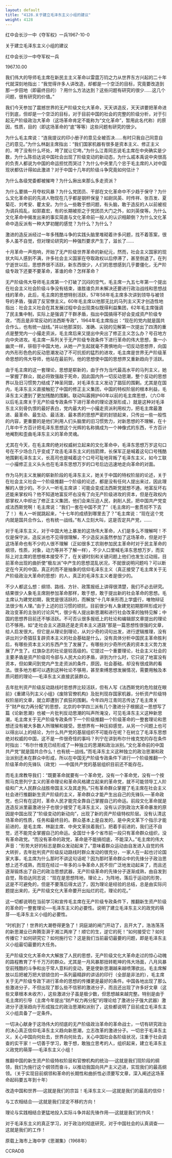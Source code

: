 ```yaml
---
layout: default
title: "4128.关于建立毛泽东主义小组的建议"
weight: 4128
---
```


红中会长沙一中《夺军权》一兵1967-10-0

关于建立毛泽东主义小组的建议

红中会长沙一中夺军权一兵

1967.10.00

我们伟大的导师毛主席在新民主主义革命以雷霆万钧之力从世界东方兴起的二十年代就深刻地指出：“我觉得许多人讲改造，却都是一个空泛的目标，究竟要改造到那一步田地（即最终目的）？用什么方法达到？这些问题有研究的很少……这几个问题，很有研究的价值。”

我们今天参加了震撼世界的无产阶级文化大革命，天天讲造反，天天讲要把革命进行到底，但却是一个空泛的目标，对于目前中国的社会的完整的阶级分析，对于引起无产阶级政治大革命（这场革命肯定不能称为“文化革命”，暂用此名代称）的原因，性质，目的（即这场革命的“底”等等）这些问题有研究的很少。

为什么毛主席说：“连我提议的印小册子的意见全被否决……有时只我自己同意自己的意见。”为什么林副主席指出：“我们国家机器有很多是资本主义、修正主义的，垮了没有什么坏处，垮了就让它垮。”为什么江青同志说毛主席在中央确实是少数，为什么陈伯达说中国社会出现了阶级变动的新动态，为什么戚本禹说中央很高的负责人都说为中国的命运担忧而哭过？为什么中央里几个忠于毛主席的人对中国现状都估计得如此激进？对于中国十几年的阶级斗争究竟如何估计？

为什么各级党委都被摧垮？为什么揪出来那么多走资派？

为什么要搞一月夺权风暴？为什么党团员、干部在文化革命中不少趋于保守？为什么文化革命前的先进人物现在几乎都是钢杆保皇？如尉凤英、时传祥、张百发、夏菊花、刘考安、瞿太安。为什么一些敢于想问题，有头脑，敢于造反的人以前被视为调兵捣乱，如郭嘉宏，有的长期被拒之于党团员大门之外，如刘英俊等。为什么文化革命中揭发出来的事实简直与文化革命前一般人的认识相颠倒？为什么文化革命中造反派有一种大梦初醒的感觉？为什么？为什么？

激进的造反派经过一年多残酷斗争的实践头脑里堆砌着许多问题，找不着答案，很多人虽不自觉，但对理论研究的一种强烈要求产生了，滋长了……

十月革命一声炮响，开始了无产阶级世界革命的新纪元，然而，社会主义国家的现状大叫人感到不满，许多社会主义国家在夺取政权以后停滞了，甚至倒退了。在列宁逝世以后，思想界很不活跃，新东西很少，人们的思想感到几乎要僵化，无产阶级专政下还要不要革命，革谁的命？怎样革命？

无产阶级伟大导师毛主席第一个打破了沉闷的空气，毛主席一九五七年第一个提出在社会主义社会阶级斗争没有结束，谁胜谁负并未解决还要进行政治战线和思想战线的革命，此后，毛主席的思想特别活跃，57年58年毛主席多次讲到领导与被领导的矛盾，强调了反官僚主义。60年毛主席以他那无比的马列主义天才创造性地指出：社会主义社会在其发展过程中会出现类似既得利益集团，62年毛主席强调了民主集中制，实际上是强调了干群矛盾，指出中国搞得不好会变成资产阶级专政，“而且是非常反动的法西斯专政”，1964年毛主席指出：“现在的党内就是国共合作么，也有统一战线。”并以他那深刻、准确、尖锐的见解第一次提出了四清的重点是整党内一小撮走资派，毛主席后来又提出中央出了修正主义怎么办？号召地方向中央进攻。毛主席一系列关于无产阶级专政条件下进行革命的伟大思想，象一小幽灵一样，徘徊于中国大地，从她一产生起就毫不畏惧地向一切反动思想界，向国内外形形色色的反动思潮发动了不可抗拒的猛烈的进攻，毛主席是世界无产阶级革命思想的伟大导师，他站在最前列，他的思想使中国的思想界又重新趋向于活跃。

由于毛主席的这一套理论，思想是崭新的，由于作为当代最高水平的马列主义，她一掌握了群众，就必将致强敌于死命，因此国内外一切反动思潮，整个反动的思想界以及旧习惯势力结成了神圣同盟，对毛泽东主义发动了猖狂的围剿。尤其是在国内，毛泽东主义直接触犯了中国的修正主义集团，中国的特权阶层的根本利益，毛泽东主义遭到了更加残酷的围剿。联动叫嚣拥护60年以前的毛主席思想，（六○年以后毛主席关于无产阶级专政条件下进行革命的理论逐渐形成，）就是这种对毛泽东主义刻骨仇恨的最好表白，党内最大的一小撮走资派利用权力，把毛主席最激进、最革命、最生动、最活泼、最本质的思想严密的封锁起来，只传出一些一般性的内容，更重要的是他们利用人们头脑里的旧习惯势力，对新思想的不理解，在十几年中千方百计把毛泽东思想这个光辉的名称搞成为一个神像式的东西，千方百计地阉割和歪曲毛泽东主义的革命灵魂。

尤其在今天，在毛主席的绝对权威树立起来的文化革命中，毛泽东思想万岁这句口号在不少场合几乎变成了攻击毛泽东主义的挡箭牌，长保军正是喊着这句口号残酷地围剿毛泽东主义，长高司也是喊着这个口号可耻地背叛了毛泽东主义，如今工联一小撮修正主义头头也在毛泽东思想万岁的口号后边迅速地走向革命的对面。

作为马列主义发展的崭新阶段的毛泽东主义，她关于中国的特权阶层的论述，关于在社会主义社会一个阶级推翻一个阶级的论述，都是没有任何人提出来过，因此理解的人很少的。不少人一听毛主席讲：可能会变成法西斯党就想不通，地富反坏右还能来掌权吗？他不知道地富反坏右没有了向无产阶级进攻的资本，但是在政权内部掌权人中却出了修正主义集团，他们会来压迫人民，剥削人民，把中国共产党变成法西斯党啊！毛主席说：“我们一套在中国不灵了”（毛主席的一套贯彻不下去了！）有人一听就跳起来，“十七年的成绩到哪里去了？”毛主席说：“现在这个党内就是国共合作么，也有统一战线。”有人立刻大叫，这是否定共产党，……

对于毛泽东主义，对于中国大地上暴发的这场伟大革命，人们是多么不理解呵！不仅是保守派，造反派也不见得很理解，不少造反派虽然参加了这场革命，但是对于这场革命也有不少的人很不理解（正如很多工农刚参加民主革命时对于民主革命的纲领，性质，对象，动力等并不了解一样），不少人口里喊毛泽东思想万岁，而实际上对主席的思想根本接受不了，在关键时刻和关键问题上他们也发生过动摇，目前革命出现的曲折使“极左派”中产生的思想混乱状况，不就很说明问题吗？可以断定在今天的中国，真正的而不是抽象的信仰毛泽东主义（真正接受了毛主席关于无产阶级政治大革命的思想）的人，真正的毛泽东主义者是很少的。

不少人都这么想：纲领、路线、方针、政策报纸上讲得很清楚，我们不必去研究。结果很少人象毛主席刚参加革命那样，敢于想，敢于提出新的社会革命的思想。毛主席认为建党初期，我党是很活跃的，而解放“十几年来形而上学盛行，唯物辩证法很少有人理。”由于上述的旧习惯的顽抗，目前很少有人象建党初期那样形成对于政治变革的主张的讨论风气，很少有人提出新思潮和进行社会改革的独特见解；中国的思想界目前还不够活跃。不可否认很多报纸上的社论和编辑部文章提出的理论已不够用。如“走社会主义道路还是走资本主义道路”那是一篇思想性很强的文章，给人启发很大。但它是从理论到理论，从刘少奇的词句出发，进行逻辑推理，没有讲出刘少奇猖狂复辟资本主义的社会基础是什么，没有具体分析中国民主革命胜利后，有哪些资本主义的东西产生了发展了。有哪些刘少奇所代表的资本主义势力发展了产生了。红旗杂志的社论是较高级的。它提过一个重要理论，社会主义社会的主要矛盾是资产阶级司令部与人民大众的矛盾，讲到为什么时，它只说了地富没有资本，但如果问到党内产生走资派的条件，原因，社会基础，却没有很成熟的看法。很多地方都可以遇到这种社论不够用，甚至束缚思想发展情况，需要用触及本质问题的理论──毛泽东主义直接武装群众。

去年批判资产阶级反动路线时思想界比较活跃，但有人写《法西斯党的危险就在眼前》《重建马列主义小组》《废除官僚机构》及批判现存国家机器，分析资产阶级特权阶层的文章，就立即遭到了疯狂的围剿。今年四月江青同志传达了毛主席关于“财产权力再分配”的思想，北京的中学四三派有几个激进分子根据这一思想写了篇《论新思潮》也被一片批判反动思潮的叫声所淹没，可见毛泽东主义这种新思潮，毛主席关于无产阶级专政条件下一个阶级推翻一个阶级革命的一整套理论和思想还没有被大多数人所理解和接受。思想界有一种压抑感觉，从另一个问题上也可以得出以上的结论，为什么共产党的基层组织不可能存在呢？在树立了毛泽东思想绝对权威的中国，这不是一件很奇怪的事吗？列宁在讲到布尔什维克党的存在条件时指出：“布尔什维克已经形成了一种独立的思潮和政治派别。”文化革命前的中国共产党“就是国共合作么！也有统一战线。”而毛泽东主义这种独立的政治思潮和政治派别还未在群众中形成，所以在中国无产阶级专政条件下进行一个阶级推翻一个阶级革命的先锋队（政党）──中国共产党的基层组织目前还不能存在。

而毛主席教导我们：“既要革命就要有一个革命党，没有一个革命党，没有一个按照马克思列宁主义的革命理论和革命风格建立起来的革命党，就不可能领导工人阶级和广大人民群众战胜帝国主义及其走狗。”只有革命群众掌握了毛主席在社会主义社会进行推翻新生资产阶级的主义，革命群众才能产生出自己的先锋队──革命政党，也只有在这时，革命人民才能完全靠自己掌握自己的命运。前段文化革命就是连造反派里最激进分子也很少接受了毛泽东主义，没有认识到政治大革命暴发的原因是中国出现了“阶级变动的新动向”，出现了新的资产阶级特权阶层。没有认清这场革命的性质，任务和最终目的。群众基本上是自发的，是中央文革下个指示才能前进的，是毛主席、林副主席、中央文革扶着我们，把着手前进的，我们还不自觉，还不能完全掌握自己的命运。全国廿十多个省市前一段只有革命群众组织，没有革命政党。“而没有革命的政党，革命是不能搞彻底，不能深入。”毛主席的伟大声音：“形势大好的标志是群众发动起来了。”意味着群众运动由自发进入自觉的伟大转折，去年批判资产阶级反动路线时群众发动的很充分，一家人在一起也讨论国家大事，毛主席为什么那时不讲这句话呢？因为那时革命群众中的先锋分子政治思想上还不成熟，而现在经过一年多的斗争革命人民不但广泛地发动起来了，而且还逐渐锻炼出了自己的政治思想武器，无产阶级革命的先锋分子逐渐成熟，由自发到自觉，陈伯达同志说：“现在是思想阵地，理论上，为阵地，落后于运动的形势，这是不可避免的，但是不要落后得太远了，因为理论是经验的总结，总是由实际问题提出来的，无产阶级文化大革命要开出灿烂的花，理论的花。”

这一切都说明在当前学习和宣传毛主席在无产阶级专政条件下，推翻新生资产阶级的革命的一整套理论──毛泽东主义的必要性。说明了建立毛泽东主义的政党的萌芽──毛泽东主义小组的必要性。

“时机到了！世界的大潮卷得更急了！洞庭湖的闸门开动了，且开大了，浩浩荡荡的新思潮业已奔腾澎湃于湘江两岸了！顺它的生，逆它的死！”如何接受它？如何传播它？如何研究它？如何施行它？这是我们当前最切最要的问题，即是毛泽东主义小组最切最要的大任务。

无产阶级文化大革命大大解放了人民的思想，无产阶级文化大革命走过的惊心动魄的路程教育了千千万万的群众。尤其是一月风暴那扭转乾坤的伟大场面，八月风暴空前残酷的斗争和出于常人意料的变动，更是使新思潮越来越喷薄欲出。毛主席解放以后把被万把大锁锁住的一系列最精辟的讲话的印行（全部是非法的），毛主席关于无产阶级专政下进行革命的思想的传播更是最好的条件。中国各地出现了那么些激进分子，不但出现了那么些不信邪的激进分子，而且还出现了许多好文章（这些文章根本未收齐），这些激进分子虽是极少数，但思想越来越完整。特别是由于毛主席的引导（主席今年提出“财产权力再分配”的理论给了激进分子强大武器）激进分子逐渐趋向于形成独立的政治思潮和派别了，这些都说明了目前成立毛泽东主义小组具备了一定条件。

一切决心献身于这场伟大的彻底的无产阶级政治革命的革命战士，一切有研究政治的决心真正信仰毛泽东主义趋向新思潮，立志改革的激进分子。一切忠于毛泽东主义，关心中国向何处去，世界向何处去，关心中国社会各阶级状况，注重于社会调查的实干家！一切善于学习，敢于想，敢独立思考的人，组织起来，建立毛泽东主义政党的萌芽──毛泽东主义小组！

推翻中国的新生资产阶级特权阶层和官僚机构的统治──这就是我们现阶段的纲领，我们为施行这个纲领而奋斗，以推动我国向共产主义迈进，实现我们的最高纲领。（关于实现目前纲领和革命的长期性和曲折性必须要写文章，深入阐述这场革命起码要五年到十年）

改造中国和世界──这就是我们的宗旨！毛泽东主义──这就是我们的最高的信仰！

与工农相结合──这就是我们坚定不移的方向！

理论与实践相结合更猛地投入实际斗争并起先锋作用──这就是我们的作风！

对于毛泽东主义的真正学习，对于政治的彻底研究，对于中国社会的认真调查──这就是我们的工作！

原载上海市上海中学《思潮集》（1968年）

CCRADB

